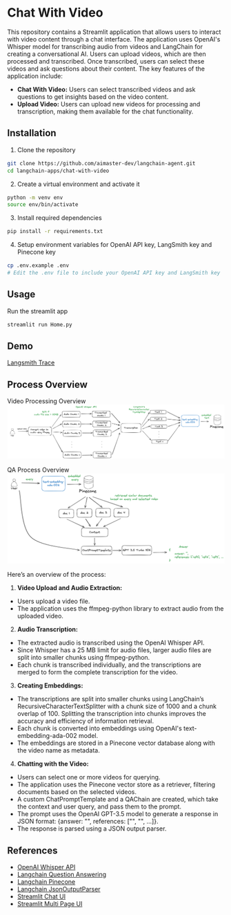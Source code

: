 # Chat With Video

This repository contains a Streamlit application that allows users to interact with video content through a chat interface. The application uses OpenAI's Whisper model for transcribing audio from videos and LangChain for creating a conversational AI. Users can upload videos, which are then processed and transcribed. Once transcribed, users can select these videos and ask questions about their content. The key features of the application include:

- **Chat With Video:** Users can select transcribed videos and ask questions to get insights based on the video content.
- **Upload Video:** Users can upload new videos for processing and transcription, making them available for the chat functionality.

## Installation

1. Clone the repository

```bash
git clone https://github.com/aimaster-dev/langchain-agent.git
cd langchain-apps/chat-with-video
```

2. Create a virtual environment and activate it

```bash
python -m venv env
source env/bin/activate
```

3. Install required dependencies

```bash
pip install -r requirements.txt
```

4. Setup environment variables for OpenAI API key, LangSmith key and Pinecone key

```bash
cp .env.example .env
# Edit the .env file to include your OpenAI API key and LangSmith key
```

## Usage

Run the streamlit app

```bash
streamlit run Home.py
```

## Demo

[Langsmith Trace](https://smith.langchain.com/public/966249c8-086b-47c7-9d34-71db94517ccc/r)

## Process Overview

Video Processing Overview
![Video Processing Overview](./process-video.png)

QA Process Overview
![QA Process Overview](./video-qa.png)

Here’s an overview of the process:

1. **Video Upload and Audio Extraction:**

- Users upload a video file.
- The application uses the ffmpeg-python library to extract audio from the uploaded video.

2. **Audio Transcription:**

- The extracted audio is transcribed using the OpenAI Whisper API.
- Since Whisper has a 25 MB limit for audio files, larger audio files are split into smaller chunks using ffmpeg-python.
- Each chunk is transcribed individually, and the transcriptions are merged to form the complete transcription for the video.

3. **Creating Embeddings:**

- The transcriptions are split into smaller chunks using LangChain’s RecursiveCharacterTextSplitter with a chunk size of 1000 and a chunk overlap of 100. Splitting the transcription into chunks improves the accuracy and efficiency of information retrieval.
- Each chunk is converted into embeddings using OpenAI's text-embedding-ada-002 model.
- The embeddings are stored in a Pinecone vector database along with the video name as metadata.

4. **Chatting with the Video:**

- Users can select one or more videos for querying.
- The application uses the Pinecone vector store as a retriever, filtering documents based on the selected videos.
- A custom ChatPromptTemplate and a QAChain are created, which take the context and user query, and pass them to the prompt.
- The prompt uses the OpenAI GPT-3.5 model to generate a response in JSON format: {answer: "", references: ["", "", ...]}.
- The response is parsed using a JSON output parser.

## References

- [OpenAI Whisper API](https://platform.openai.com/docs/guides/speech-to-text)
- [Langchain Question Answering](https://python.langchain.com/v0.1/docs/use_cases/question_answering/quickstart/)
- [Langchain Pinecone](https://python.langchain.com/v0.1/docs/integrations/vectorstores/pinecone/)
- [Langchain JsonOutputParser](https://python.langchain.com/v0.1/docs/modules/model_io/output_parsers/types/json/)
- [Streamlit Chat UI](https://docs.streamlit.io/develop/tutorials/llms/build-conversational-apps)
- [Streamlit Multi Page UI](https://docs.streamlit.io/get-started/tutorials/create-a-multipage-app)
